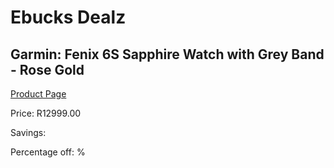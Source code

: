 
# Ebucks Dealz
## Garmin: Fenix 6S Sapphire Watch with Grey Band - Rose Gold
[Product Page](https://www.ebucks.com/web/shop/productSelected.do?prodId=646562100&catId=872270976)

Price: R12999.00

Savings: 

Percentage off: %
	